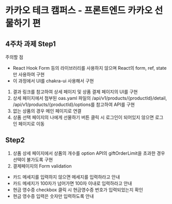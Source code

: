 # 카카오 테크 캠퍼스 - 프론트엔드 카카오 선물하기 편

## 4주차 과제 Step1
주의할 점
- React Hook Form 등의 라이브러리를 사용하지 않으며 React의 form, ref, state만 사용하여 구현
- 이 과정에서 UI를 chakra-ui 사용해서 구현

1. 결과 링크를 참고하여 상세 페이지 및 상품 결제 페이지의 UI를 구현
2. 상세 페이지에서 첨부된 oas.yaml 파일의 /api/v1/products/{productId}/detail, /api/v1/products/{productId}/options를 참고하여 API를 구현
3. 없는 상품의 경우 메인 페이지로 연결
4. 상품 선택 페이지의 나에게 선물하기 버튼 클릭 시 로그인이 되어있지 않으면 로그인 페이지로 이동
## Step2
1. 상품 상세 페이지에서 상품의 개수를 option API의 giftOrderLimit을 초과한 경우 선택이 불가도록 구현
2. 결제페이지의 Form validation
- 카드 메세지를 입력하지 않으면 메세지를 입력하라고 안내
- 카드 메세지가 100자가 넘어가면 100자 이내로 입력하라고 안내
- 현금 영수증 checkbox 클릭 시 현금영수증 번호가 입력되었는지 확인
- 현금 영수증 입력은 숫자만 입력하도록 안내
